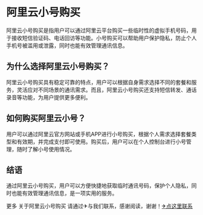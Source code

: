 # 阿里云小号购买

阿里云小号购买是指用户可以通过阿里云平台购买一些临时性的虚拟手机号码，用于接收短信验证码、电话回访等功能。小号购买可以帮助用户保护隐私，防止个人手机号被滥用或泄露，同时也能有效管理通讯信息。

## 为什么选择阿里云小号购买？

阿里云小号购买具有稳定可靠的特点，用户可以根据自身需求选择不同的套餐和服务，灵活应对不同场景的通讯需求。而且，阿里云小号购买还支持短信转发、通话录音等功能，为用户提供更多便利。

## 如何购买阿里云小号？

用户可以通过阿里云官方网站或手机APP进行小号购买，根据个人需求选择套餐类型和有效期，并完成支付即可使用。购买后，用户可以在个人控制台进行小号管理，随时了解小号使用情况。

## 结语

通过阿里云小号购买，用户可以方便快捷地获取临时通讯号码，保护个人隐私，同时也能有效管理通讯信息，是一项实用的服务。

更多 关于阿里云小号购买 请通过✈与我们联系，感谢阅读，谢谢！[✈点这里联系](https://b.k02.cc)